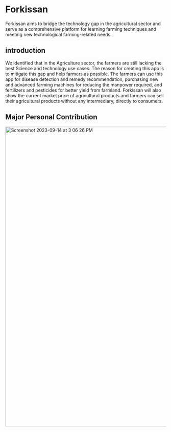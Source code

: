 # Forkissan
Forkissan aims to bridge the technology gap in the agricultural sector and serve as a comprehensive platform for
learning farming techniques and meeting new technological farming-related needs.
## introduction
We identified that in the Agriculture sector, the farmers are still lacking the best Science and technology use cases. The reason for creating this app is to mitigate this gap and help farmers as possible. The farmers can use this app for disease detection and remedy recommendation, purchasing new and advanced farming machines for reducing the manpower required, and fertilizers and pesticides for better yield from farmland. Forkissan will also show the current market price of agricultural products and farmers can sell their agricultural products without any intermediary, directly to consumers.
## Major Personal Contribution
<img width="937" alt="Screenshot 2023-09-14 at 3 06 26 PM" src="https://github.com/nasimpc/Forkissan/assets/100104479/29d66259-c020-4aa4-9c49-4ec64b765ad5">
